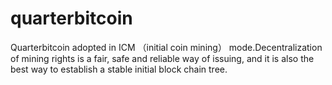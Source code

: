 # quarterbitcoin
Quarterbitcoin adopted in ICM （initial coin mining） mode.Decentralization of mining rights is a fair, safe and reliable way of issuing, and it is also the best way to establish a stable initial block chain tree. 
